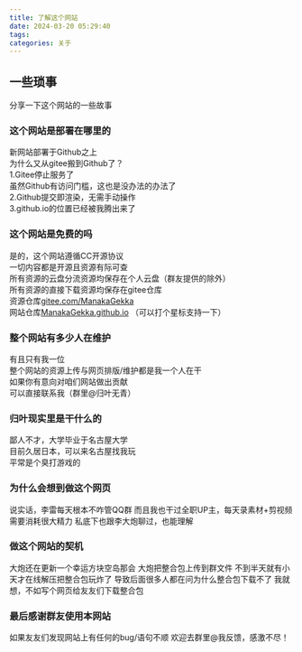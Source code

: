 ```yaml
---
title: 了解这个网站
date: 2024-03-20 05:29:40
tags: 
categories: 关于
---
```


## 一些琐事
分享一下这个网站的一些故事

### 这个网站是部署在哪里的

新网站部署于Github之上  
为什么又从gitee搬到Github了？  
1.Gitee停止服务了  
虽然Github有访问门槛，这也是没办法的办法了  
2.Github提交即渲染，无需手动操作  
3.github.io的位置已经被我腾出来了

### 这个网站是免费的吗

是的，这个网站遵循CC开源协议  
一切内容都是开源且资源有际可查  
所有资源的云盘分流资源均保存在个人云盘（群友提供的除外）  
所有资源的直接下载资源均保存在gitee仓库  
资源仓库[gitee.com/ManakaGekka](https://gitee.com/ManakaGekka)  
网站仓库[ManakaGekka.github.io](https://github.com/ManakaGekka/ManakaGekka.github.io)
（可以打个星标支持一下）

### 整个网站有多少人在维护

有且只有我一位  
整个网站的资源上传与网页排版/维护都是我一个人在干  
如果你有意向对咱们网站做出贡献  
可以直接联系我（群里@归叶无青）

### 归叶现实里是干什么的

鄙人不才，大学毕业于名古屋大学  
目前久居日本，可以来名古屋找我玩  
平常是个臭打游戏的 

### 为什么会想到做这个网页

说实话，李雷每天根本不咋管QQ群
而且我也干过全职UP主，每天录素材+剪视频需要消耗很大精力
私底下也跟李大炮聊过，也能理解

### 做这个网站的契机

大炮还在更新一个幸运方块空岛那会
大炮把整合包上传到群文件
不到半天就有小天才在线解压把整合包玩炸了
导致后面很多人都在问为什么整合包下载不了
我就想，不如写个网页给友友们下载整合包

### 最后感谢群友使用本网站

如果友友们发现网站上有任何的bug/语句不顺
欢迎去群里@我反馈，感激不尽！
